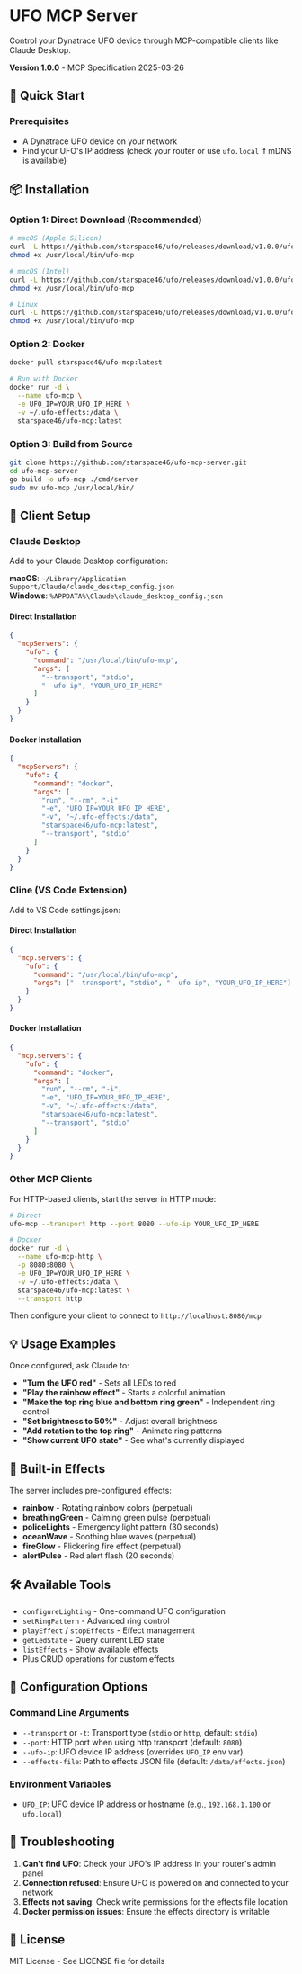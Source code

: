 # UFO MCP Server

Control your Dynatrace UFO device through MCP-compatible clients like Claude Desktop.

**Version 1.0.0** - MCP Specification 2025-03-26

## 🚀 Quick Start

### Prerequisites
- A Dynatrace UFO device on your network
- Find your UFO's IP address (check your router or use `ufo.local` if mDNS is available)

## 📦 Installation

### Option 1: Direct Download (Recommended)

```bash
# macOS (Apple Silicon)
curl -L https://github.com/starspace46/ufo/releases/download/v1.0.0/ufo-mcp-darwin-arm64 -o /usr/local/bin/ufo-mcp
chmod +x /usr/local/bin/ufo-mcp

# macOS (Intel)
curl -L https://github.com/starspace46/ufo/releases/download/v1.0.0/ufo-mcp-darwin-amd64 -o /usr/local/bin/ufo-mcp
chmod +x /usr/local/bin/ufo-mcp

# Linux
curl -L https://github.com/starspace46/ufo/releases/download/v1.0.0/ufo-mcp-linux-amd64 -o /usr/local/bin/ufo-mcp
chmod +x /usr/local/bin/ufo-mcp
```

### Option 2: Docker

```bash
docker pull starspace46/ufo-mcp:latest

# Run with Docker
docker run -d \
  --name ufo-mcp \
  -e UFO_IP=YOUR_UFO_IP_HERE \
  -v ~/.ufo-effects:/data \
  starspace46/ufo-mcp:latest
```

### Option 3: Build from Source

```bash
git clone https://github.com/starspace46/ufo-mcp-server.git
cd ufo-mcp-server
go build -o ufo-mcp ./cmd/server
sudo mv ufo-mcp /usr/local/bin/
```

## 🔧 Client Setup

### Claude Desktop

Add to your Claude Desktop configuration:

**macOS**: `~/Library/Application Support/Claude/claude_desktop_config.json`  
**Windows**: `%APPDATA%\Claude\claude_desktop_config.json`

#### Direct Installation
```json
{
  "mcpServers": {
    "ufo": {
      "command": "/usr/local/bin/ufo-mcp",
      "args": [
        "--transport", "stdio",
        "--ufo-ip", "YOUR_UFO_IP_HERE"
      ]
    }
  }
}
```

#### Docker Installation
```json
{
  "mcpServers": {
    "ufo": {
      "command": "docker",
      "args": [
        "run", "--rm", "-i",
        "-e", "UFO_IP=YOUR_UFO_IP_HERE",
        "-v", "~/.ufo-effects:/data",
        "starspace46/ufo-mcp:latest",
        "--transport", "stdio"
      ]
    }
  }
}
```

### Cline (VS Code Extension)

Add to VS Code settings.json:

#### Direct Installation
```json
{
  "mcp.servers": {
    "ufo": {
      "command": "/usr/local/bin/ufo-mcp",
      "args": ["--transport", "stdio", "--ufo-ip", "YOUR_UFO_IP_HERE"]
    }
  }
}
```

#### Docker Installation
```json
{
  "mcp.servers": {
    "ufo": {
      "command": "docker",
      "args": [
        "run", "--rm", "-i",
        "-e", "UFO_IP=YOUR_UFO_IP_HERE",
        "-v", "~/.ufo-effects:/data",
        "starspace46/ufo-mcp:latest",
        "--transport", "stdio"
      ]
    }
  }
}
```

### Other MCP Clients

For HTTP-based clients, start the server in HTTP mode:

```bash
# Direct
ufo-mcp --transport http --port 8080 --ufo-ip YOUR_UFO_IP_HERE

# Docker
docker run -d \
  --name ufo-mcp-http \
  -p 8080:8080 \
  -e UFO_IP=YOUR_UFO_IP_HERE \
  -v ~/.ufo-effects:/data \
  starspace46/ufo-mcp:latest \
  --transport http
```

Then configure your client to connect to `http://localhost:8080/mcp`

## 💡 Usage Examples

Once configured, ask Claude to:

- **"Turn the UFO red"** - Sets all LEDs to red
- **"Play the rainbow effect"** - Starts a colorful animation
- **"Make the top ring blue and bottom ring green"** - Independent ring control
- **"Set brightness to 50%"** - Adjust overall brightness
- **"Add rotation to the top ring"** - Animate ring patterns
- **"Show current UFO state"** - See what's currently displayed

## 🎨 Built-in Effects

The server includes pre-configured effects:

- **rainbow** - Rotating rainbow colors (perpetual)
- **breathingGreen** - Calming green pulse (perpetual)
- **policeLights** - Emergency light pattern (30 seconds)
- **oceanWave** - Soothing blue waves (perpetual)
- **fireGlow** - Flickering fire effect (perpetual)
- **alertPulse** - Red alert flash (20 seconds)

## 🛠️ Available Tools

- `configureLighting` - One-command UFO configuration
- `setRingPattern` - Advanced ring control
- `playEffect` / `stopEffects` - Effect management
- `getLedState` - Query current LED state
- `listEffects` - Show available effects
- Plus CRUD operations for custom effects

## 📝 Configuration Options

### Command Line Arguments
- `--transport` or `-t`: Transport type (`stdio` or `http`, default: `stdio`)
- `--port`: HTTP port when using http transport (default: `8080`)
- `--ufo-ip`: UFO device IP address (overrides `UFO_IP` env var)
- `--effects-file`: Path to effects JSON file (default: `/data/effects.json`)

### Environment Variables
- `UFO_IP`: UFO device IP address or hostname (e.g., `192.168.1.100` or `ufo.local`)

## 🐛 Troubleshooting

1. **Can't find UFO**: Check your UFO's IP address in your router's admin panel
2. **Connection refused**: Ensure UFO is powered on and connected to your network
3. **Effects not saving**: Check write permissions for the effects file location
4. **Docker permission issues**: Ensure the effects directory is writable

## 📄 License

MIT License - See LICENSE file for details